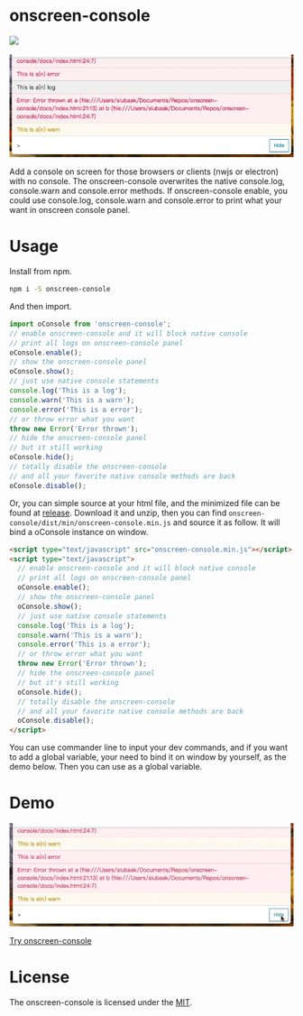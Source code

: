 # onscreen-console

[![](https://img.shields.io/npm/v/onscreen-console.svg?style=flat-square)](https://www.npmjs.com/package/onscreen-console)

![](https://raw.githubusercontent.com/Siubaak/onscreen-console/master/assets/snapshot.png)

Add a console on screen for those browsers or clients (nwjs or electron) with no console. The onscreen-console overwrites the native console.log, console.warn and console.error methods. If onscreen-console enable, you could use console.log, console.warn and console.error to print what your want in onscreen console panel.

# Usage

Install from npm.

```bash
npm i -S onscreen-console
```

And then import.

```js
import oConsole from 'onscreen-console';
// enable onscreen-console and it will block native console
// print all logs on onscreen-console panel
oConsole.enable();
// show the onscreen-console panel
oConsole.show();
// just use native console statements
console.log('This is a log');
console.warn('This is a warn');
console.error('This is a error');
// or throw error what you want
throw new Error('Error thrown');
// hide the onscreen-console panel
// but it still working
oConsole.hide();
// totally disable the onscreen-console
// and all your favorite native console methods are back
oConsole.disable();
```

Or, you can simple source at your html file, and the minimized file can be found at [release](https://github.com/Siubaak/onscreen-console/releases). Download it and unzip, then you can find `onscreen-console/dist/min/onscreen-console.min.js` and source it as follow. It will bind a oConsole instance on window.

```html
<script type="text/javascript" src="onscreen-console.min.js"></script>
<script type="text/javascript">
  // enable onscreen-console and it will block native console
  // print all logs on onscreen-console panel
  oConsole.enable();
  // show the onscreen-console panel
  oConsole.show();
  // just use native console statements
  console.log('This is a log');
  console.warn('This is a warn');
  console.error('This is a error');
  // or throw error what you want
  throw new Error('Error thrown');
  // hide the onscreen-console panel
  // but it's still working
  oConsole.hide();
  // totally disable the onscreen-console
  // and all your favorite native console methods are back
  oConsole.disable();
</script>
```

You can use commander line to input your dev commands, and if you want to add a global variable, your need to bind it on window by yourself, as the demo below. Then you can use as a global variable.

# Demo

![](https://raw.githubusercontent.com/Siubaak/onscreen-console/master/assets/demo.gif)

[Try onscreen-console](https://siubaak.github.io/onscreen-console)

# License

The onscreen-console is licensed under the [MIT](https://github.com/Siubaak/onscreen-console/blob/master/LICENSE).